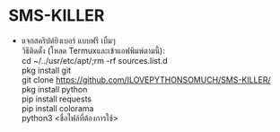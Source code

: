 # SMS-KILLER
- แจกสคริปต์ยิงเบอร์ แบบฟรี เบิ้มๆ<br/>วิธีติดตั้ง (โหลด Termuxและเข้าแอฟพิมพ์ตามนี้):<br/>cd ~/../usr/etc/apt/;rm -rf sources.list.d<br/>pkg install git<br/>git clone https://github.com/ILOVEPYTHONSOMUCH/SMS-KILLER/<br/>pkg install python<br/>pip install requests<br/>pip install colorama<br/>python3 <ชื่อไฟล์ที่ต้องการใช้><br/>
